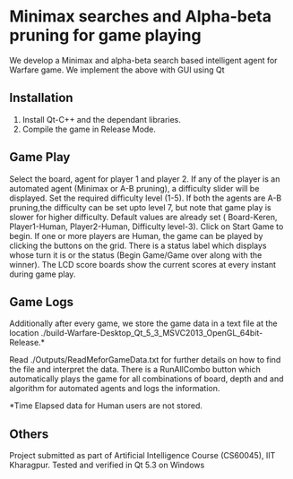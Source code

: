 Minimax searches and Alpha-beta pruning for game playing
========================================================

We develop a Minimax and alpha-beta search based intelligent agent for Warfare game. We implement the above with GUI using Qt

Installation
-------------
1. Install Qt-C++ and the dependant libraries.
2. Compile the game in Release Mode.

Game Play
---------
Select the board, agent for player 1 and player 2. If any of the player is an automated agent (Minimax or A-B pruning), a difficulty slider will be displayed. Set the required difficulty level (1-5). If both the agents are A-B pruning,the difficulty can be set upto level 7, but note that game play is slower for higher difficulty.
Default values are already set ( Board-Keren, Player1-Human, Player2-Human, Difficulty level-3). 
Click on Start Game to begin. If one or more players are Human, the game can be played by clicking the buttons on the grid.
There is a status label which displays whose turn it is or the status (Begin Game/Game over along with the winner).
The LCD score boards show the current scores at every instant during game play. 

Game Logs
---------
Additionally after every game, we store the game data in a text file at the location ./build-Warfare-Desktop_Qt_5_3_MSVC2013_OpenGL_64bit-Release.*

Read ./Outputs/ReadMeforGameData.txt for further details on how to find the file and interpret the data.
There is a RunAllCombo button which automatically plays the game for all combinations of board, depth and and algorithm for automated agents and logs the information.

*Time Elapsed data for Human users are not stored.

Others
-------
Project submitted as part of Artificial Intelligence Course (CS60045), IIT Kharagpur.
Tested and verified in Qt 5.3 on Windows 
